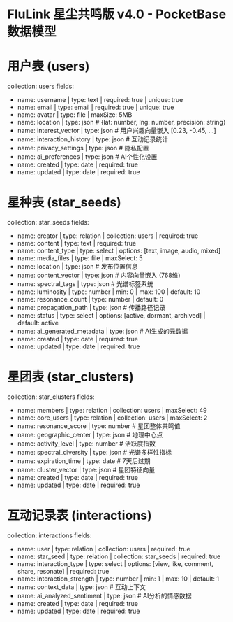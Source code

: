 # FluLink 星尘共鸣版 v4.0 - PocketBase 数据模型

# 用户表 (users)
collection: users
fields:
  - name: username | type: text | required: true | unique: true
  - name: email | type: email | required: true | unique: true
  - name: avatar | type: file | maxSize: 5MB
  - name: location | type: json # {lat: number, lng: number, precision: string}
  - name: interest_vector | type: json # 用户兴趣向量嵌入 [0.23, -0.45, ...]
  - name: interaction_history | type: json # 互动记录统计
  - name: privacy_settings | type: json # 隐私配置
  - name: ai_preferences | type: json # AI个性化设置
  - name: created | type: date | required: true
  - name: updated | type: date | required: true

# 星种表 (star_seeds)
collection: star_seeds
fields:
  - name: creator | type: relation | collection: users | required: true
  - name: content | type: text | required: true
  - name: content_type | type: select | options: [text, image, audio, mixed]
  - name: media_files | type: file | maxSelect: 5
  - name: location | type: json # 发布位置信息
  - name: content_vector | type: json # 内容向量嵌入 (768维)
  - name: spectral_tags | type: json # 光谱标签系统
  - name: luminosity | type: number | min: 0 | max: 100 | default: 10
  - name: resonance_count | type: number | default: 0
  - name: propagation_path | type: json # 传播路径记录
  - name: status | type: select | options: [active, dormant, archived] | default: active
  - name: ai_generated_metadata | type: json # AI生成的元数据
  - name: created | type: date | required: true
  - name: updated | type: date | required: true

# 星团表 (star_clusters)
collection: star_clusters
fields:
  - name: members | type: relation | collection: users | maxSelect: 49
  - name: core_users | type: relation | collection: users | maxSelect: 2
  - name: resonance_score | type: number # 星团整体共鸣值
  - name: geographic_center | type: json # 地理中心点
  - name: activity_level | type: number # 活跃度指数
  - name: spectral_diversity | type: json # 光谱多样性指标
  - name: expiration_time | type: date # 7天后过期
  - name: cluster_vector | type: json # 星团特征向量
  - name: created | type: date | required: true
  - name: updated | type: date | required: true

# 互动记录表 (interactions)
collection: interactions
fields:
  - name: user | type: relation | collection: users | required: true
  - name: star_seed | type: relation | collection: star_seeds | required: true
  - name: interaction_type | type: select | options: [view, like, comment, share, resonate] | required: true
  - name: interaction_strength | type: number | min: 1 | max: 10 | default: 1
  - name: context_data | type: json # 互动上下文
  - name: ai_analyzed_sentiment | type: json # AI分析的情感数据
  - name: created | type: date | required: true
  - name: updated | type: date | required: true
